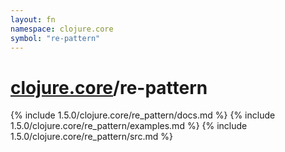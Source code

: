 ```yaml
---
layout: fn
namespace: clojure.core
symbol: "re-pattern"
---
```


# [clojure.core](../)/re-pattern

{% include 1.5.0/clojure.core/re_pattern/docs.md %}
{% include 1.5.0/clojure.core/re_pattern/examples.md %}
{% include 1.5.0/clojure.core/re_pattern/src.md %}

